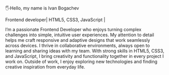 🖐Hello, my name is Ivan Bogachev

Frontend developer| HTML5, CSS3, JavaScript |

I’m a passionate Frontend Developer who enjoys turning complex challenges into simple, intuitive user experiences. My attention to detail helps me craft responsive and adaptive designs that work seamlessly across devices. I thrive in collaborative environments, always open to learning and sharing ideas with my team. With strong skills in HTML5, CSS3, and JavaScript, I bring creativity and functionality together in every project I work on. Outside of work, I enjoy exploring new technologies and finding creative inspiration from everyday life.
